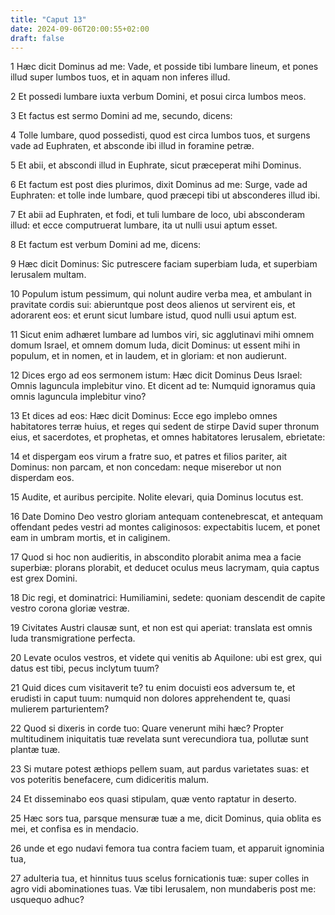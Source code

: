 ```yaml
---
title: "Caput 13"
date: 2024-09-06T20:00:55+02:00
draft: false
---
```



1 Hæc dicit Dominus ad me: Vade, et posside tibi lumbare lineum, et pones illud super lumbos tuos, et in aquam non inferes illud.

2 Et possedi lumbare iuxta verbum Domini, et posui circa lumbos meos.

3 Et factus est sermo Domini ad me, secundo, dicens:

4 Tolle lumbare, quod possedisti, quod est circa lumbos tuos, et surgens vade ad Euphraten, et absconde ibi illud in foramine petræ.

5 Et abii, et abscondi illud in Euphrate, sicut præceperat mihi Dominus.

6 Et factum est post dies plurimos, dixit Dominus ad me: Surge, vade ad Euphraten: et tolle inde lumbare, quod præcepi tibi ut absconderes illud ibi.

7 Et abii ad Euphraten, et fodi, et tuli lumbare de loco, ubi absconderam illud: et ecce computruerat lumbare, ita ut nulli usui aptum esset.

8 Et factum est verbum Domini ad me, dicens:

9 Hæc dicit Dominus: Sic putrescere faciam superbiam Iuda, et superbiam Ierusalem multam.

10 Populum istum pessimum, qui nolunt audire verba mea, et ambulant in pravitate cordis sui: abieruntque post deos alienos ut servirent eis, et adorarent eos: et erunt sicut lumbare istud, quod nulli usui aptum est.

11 Sicut enim adhæret lumbare ad lumbos viri, sic agglutinavi mihi omnem domum Israel, et omnem domum Iuda, dicit Dominus: ut essent mihi in populum, et in nomen, et in laudem, et in gloriam: et non audierunt.

12 Dices ergo ad eos sermonem istum: Hæc dicit Dominus Deus Israel: Omnis laguncula implebitur vino. Et dicent ad te: Numquid ignoramus quia omnis laguncula implebitur vino?

13 Et dices ad eos: Hæc dicit Dominus: Ecce ego implebo omnes habitatores terræ huius, et reges qui sedent de stirpe David super thronum eius, et sacerdotes, et prophetas, et omnes habitatores Ierusalem, ebrietate:

14 et dispergam eos virum a fratre suo, et patres et filios pariter, ait Dominus: non parcam, et non concedam: neque miserebor ut non disperdam eos.

15 Audite, et auribus percipite. Nolite elevari, quia Dominus locutus est.

16 Date Domino Deo vestro gloriam antequam contenebrescat, et antequam offendant pedes vestri ad montes caliginosos: expectabitis lucem, et ponet eam in umbram mortis, et in caliginem.

17 Quod si hoc non audieritis, in abscondito plorabit anima mea a facie superbiæ: plorans plorabit, et deducet oculus meus lacrymam, quia captus est grex Domini.

18 Dic regi, et dominatrici: Humiliamini, sedete: quoniam descendit de capite vestro corona gloriæ vestræ.

19 Civitates Austri clausæ sunt, et non est qui aperiat: translata est omnis Iuda transmigratione perfecta.

20 Levate oculos vestros, et videte qui venitis ab Aquilone: ubi est grex, qui datus est tibi, pecus inclytum tuum?

21 Quid dices cum visitaverit te? tu enim docuisti eos adversum te, et erudisti in caput tuum: numquid non dolores apprehendent te, quasi mulierem parturientem?

22 Quod si dixeris in corde tuo: Quare venerunt mihi hæc? Propter multitudinem iniquitatis tuæ revelata sunt verecundiora tua, pollutæ sunt plantæ tuæ.

23 Si mutare potest æthiops pellem suam, aut pardus varietates suas: et vos poteritis benefacere, cum didiceritis malum.

24 Et disseminabo eos quasi stipulam, quæ vento raptatur in deserto.

25 Hæc sors tua, parsque mensuræ tuæ a me, dicit Dominus, quia oblita es mei, et confisa es in mendacio.

26 unde et ego nudavi femora tua contra faciem tuam, et apparuit ignominia tua,

27 adulteria tua, et hinnitus tuus scelus fornicationis tuæ: super colles in agro vidi abominationes tuas. Væ tibi Ierusalem, non mundaberis post me: usquequo adhuc?

